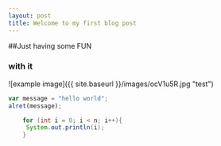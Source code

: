 ```yaml
---
layout: post
title: Welcome to my first blog post
---
```


##Just having some FUN

### with it 


![example image]({{ site.baseurl }}/images/ocV1u5R.jpg "test")

```javascript
var message = "hello world";
alret(message);
```

```java
    for (int i = 0; i < n; i++){
     System.out.println(i);
    }
```

